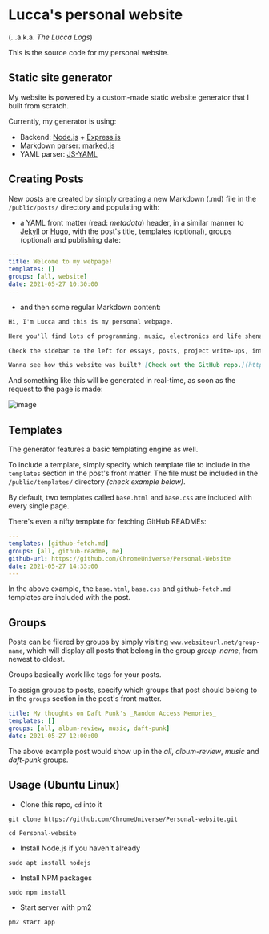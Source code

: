 # Lucca's personal website 

(...a.k.a. _The Lucca Logs_)

This is the source code for my personal website.

## Static site generator

My website is powered by a custom-made static website generator that I built from scratch. 

Currently, my generator is using:
* Backend: [Node.js](https://nodejs.dev/) + [Express.js](https://www.npmjs.com/package/express)
* Markdown parser: [marked.js](https://marked.js.org/)
* YAML parser: [JS-YAML](https://www.npmjs.com/package/js-yaml)


## Creating Posts

New posts are created by simply creating a new Markdown (.md) file in the `/public/posts/` directory and populating with: 
* a YAML front matter (read: _metadata_) header, in a similar manner to [Jekyll](https://jekyllrb.com/) or [Hugo](https://gohugo.io/), with the post's title, templates (optional), groups (optional) and publishing date:

```yaml
---
title: Welcome to my webpage!
templates: []
groups: [all, website]
date: 2021-05-27 10:30:00
--- 
```

* and then some regular Markdown content:
```markdown
Hi, I'm Lucca and this is my personal webpage.

Here you'll find lots of programming, music, electronics and life shenanigans.

Check the sidebar to the left for essays, posts, project write-ups, interesting/relevant links and more.

Wanna see how this website was built? [Check out the GitHub repo.](https://github.com/ChromeUniverse/personal-website)
```

And something like this will be generated in real-time, as soon as the request to the page is made:

![image](https://media.discordapp.net/attachments/760252264723644426/848589820125249566/unknown.png)

## Templates

The generator features a basic templating engine as well.

To include a template, simply specify which template file to include in the `templates` section in the post's front matter. The file must be included in the `/public/templates/` directory _(check example below)_. 

By default, two templates called `base.html` and `base.css` are included with every single page.

There's even a nifty template for fetching GitHub READMEs:

```yaml
---
templates: [github-fetch.md]
groups: [all, github-readme, me]
github-url: https://github.com/ChromeUniverse/Personal-Website 
date: 2021-05-27 14:33:00
---
```

In the above example, the `base.html`, `base.css` and `github-fetch.md` templates are included with the post.

## Groups

Posts can be filered by groups by simply visiting `www.websiteurl.net/group-name`, which will display all posts that belong in the group _group-name_, from newest to oldest.

Groups basically work like tags for your posts.

To assign groups to posts, specify which groups that post should belong to in the `groups` section in the post's front matter.

```yaml
title: My thoughts on Daft Punk's _Random Access Memories_
templates: []
groups: [all, album-review, music, daft-punk]
date: 2021-05-27 12:00:00
``` 

The above example post would show up in the _all_, _album-review_, _music_ and _daft-punk_ groups.


## Usage (Ubuntu Linux)

* Clone this repo, `cd` into it

`git clone https://github.com/ChromeUniverse/Personal-website.git`

`cd Personal-website`

* Install Node.js if you haven't already

`sudo apt install nodejs`

* Install NPM packages

`sudo npm install`

* Start server with pm2

`pm2 start app`